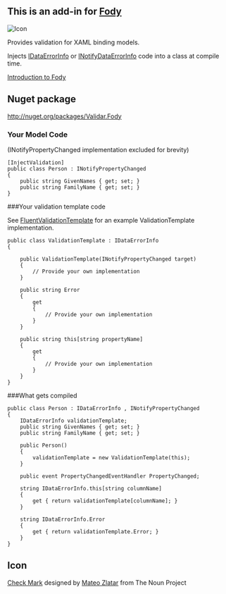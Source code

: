 ## This is an add-in for [Fody](https://github.com/Fody/Fody/) 

![Icon](https://raw.github.com/Fody/Validar/master/Icons/package_icon.png)

Provides validation for XAML binding models.

Injects [IDataErrorInfo](http://msdn.microsoft.com/en-us/library/system.componentmodel.IDataErrorInfo.aspx) or [INotifyDataErrorInfo](http://msdn.microsoft.com/en-us/library/system.componentmodel.INotifyDataErrorInfo.aspx) code into a class at compile time.

[Introduction to Fody](http://github.com/Fody/Fody/wiki/SampleUsage)

## Nuget package

http://nuget.org/packages/Validar.Fody 

### Your Model Code
(INotifyPropertyChanged implementation excluded for brevity)

    [InjectValidation]
    public class Person : INotifyPropertyChanged
    {
        public string GivenNames { get; set; }
        public string FamilyName { get; set; }
    }

###Your validation template code

See [FluentValidationTemplate](https://github.com/Fody/Validar/wiki/FluentValidationTemplate) for an example ValidationTemplate implementation.


    public class ValidationTemplate : IDataErrorInfo
    {

        public ValidationTemplate(INotifyPropertyChanged target)
        {
            // Provide your own implementation
        }

        public string Error
        {
            get
            {
                // Provide your own implementation
            }
        }

        public string this[string propertyName]
        {
            get
            {
                // Provide your own implementation
            }
        }
    }


###What gets compiled

    public class Person : IDataErrorInfo , INotifyPropertyChanged
    {
        IDataErrorInfo validationTemplate;
        public string GivenNames { get; set; }
        public string FamilyName { get; set; }

        public Person()
        {
            validationTemplate = new ValidationTemplate(this);
        }

        public event PropertyChangedEventHandler PropertyChanged;

        string IDataErrorInfo.this[string columnName]
        {
            get { return validationTemplate[columnName]; }
        }

        string IDataErrorInfo.Error
        {
            get { return validationTemplate.Error; }
        }
    }


## Icon

<a href="http://thenounproject.com/noun/check-mark/#icon-No6407" target="_blank">Check Mark</a> designed by <a href="http://thenounproject.com/mateozlatar" target="_blank">Mateo Zlatar</a> from The Noun Project

